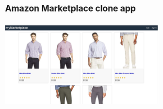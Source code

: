 # Amazon Marketplace clone app

<br>
<img src = "https://github.com/abioseth1/myMarketplace/blob/HtmlCss/htmlcssonly.JPG"  style = "size: 40%">
